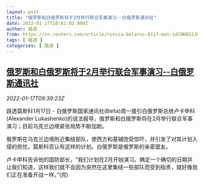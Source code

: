 ```yaml
---
layout: post
title: "俄罗斯和白俄罗斯将于2月举行联合军事演习--白俄罗斯通讯社"
date: 2022-01-17T10:01:02.000Z
author: 路透
from: https://cn.reuters.com/article/russia-belarus-0117-mon-idCNKBS2JR0N8
tags: [ 路透 ]
categories: [ 路透 ]
---
```

<!--1642413662000-->
[俄罗斯和白俄罗斯将于2月举行联合军事演习--白俄罗斯通讯社](https://cn.reuters.com/article/russia-belarus-0117-mon-idCNKBS2JR0N8)
------

<div>
<div><i>2022-01-17T09:39:23Z</i></div><p>路透莫斯科1月17日 - 白俄罗斯国家通讯社(Belta)周一援引白俄罗斯总统卢卡申科(Alexander Lukashenko)的说法报导，俄罗斯和白俄罗斯将在2月举行联合军事演习；目前乌克兰边境紧张局势不断加剧。</p><p>俄罗斯在乌克兰边境附近集结部队，使西方和基辅饱受惊吓，并引发了对其计划入侵的担忧。莫斯科否认有这样的计划。白俄罗斯是俄罗斯的亲密盟友。</p><p>卢卡申科告诉他的国防部长，“我们计划在2月开始演习。确定一个确切的日期并让我们知道，这样我们就不会因为突然在这里集结一些部队而受到指责，就好像我们正在准备开战一样。”(完)</p>
</div>
